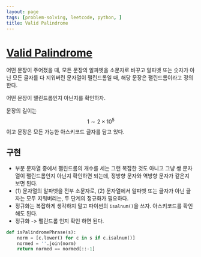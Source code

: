 ```yaml
---
layout: page
tags: [problem-solving, leetcode, python, ]
title: Valid Palindrome
---
```


# [Valid Palindrome](https://leetcode.com/problems/valid-palindrome/)

 어떤 문장이 주어졌을 때, 모든 문장의 알파벳을 소문자로 바꾸고 알파벳
 또는 숫자가 아닌 모든 글자를 다 지워버린 문자열이 팰린드롬일 때, 해당
 문장은 팰린드롬이라고 정의한다.

 어떤 문장이 팰린드롬인지 아닌지를 확인하자.

 문장의 길이는 $$ 1 \sim 2 \times 10^5$$ 이고 문장은 모든 가능한
 아스키코드 글자를 담고 있다.

## 구현
 - 부분 문자열 중에서 팰린드롬의 개수를 세는 그런 복잡한 것도 아니고
   그냥 쌩 문자열이 팰린드롬인지 아닌지 확인하면 되는데, 정방향 문자와
   역방향 문자가 같은지 보면 된다.
 - (1) 문자열의 알파벳을 전부 소문자로, (2) 문자열에서 알파벳 또는
   글자가 아닌 글자는 모두 지워버리는, 두 단계의 정규화가 필요하다.
 - 정규화는 복잡하게 생각하지 말고 파이썬의 `isalnum()`을
   쓰자. 아스키코드를 확인해도 된다.
 - 정규화 -> 팰린드롬 인지 확인 하면 된다.


```python
def isPalindromePhrase(s):
    norm = [c.lower() for c in s if c.isalnum()]
    normed = ''.join(norm)
    return normed == normed[::-1]
```
